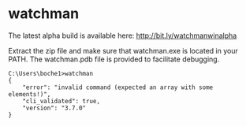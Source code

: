 # watchman
The latest alpha build is available here:
http://bit.ly/watchmanwinalpha

Extract the zip file and make sure that watchman.exe is located in your PATH.
The watchman.pdb file is provided to facilitate debugging.

```
C:\Users\boche1>watchman
{
    "error": "invalid command (expected an array with some elements!)",
    "cli_validated": true,
    "version": "3.7.0"
}
```

